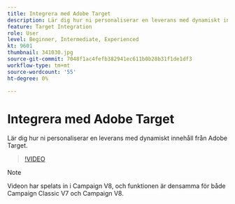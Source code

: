 ```yaml
---
title: Integrera med Adobe Target
description: Lär dig hur ni personaliserar en leverans med dynamiskt innehåll från Adobe Target.
feature: Target Integration
role: User
level: Beginner, Intermediate, Experienced
kt: 9601
thumbnail: 341030.jpg
source-git-commit: 7048f1ac4fefb382941ec611b0b28b31f1de1df3
workflow-type: tm+mt
source-wordcount: '55'
ht-degree: 0%

---
```



# Integrera med Adobe Target

Lär dig hur ni personaliserar en leverans med dynamiskt innehåll från Adobe Target.

>[!VIDEO](https://video.tv.adobe.com/v/341030?quality=12&learn=on)

>[!NOTE]
> Videon har spelats in i Campaign V8, och funktionen är densamma för både Campaign Classic V7 och Campaign V8.
